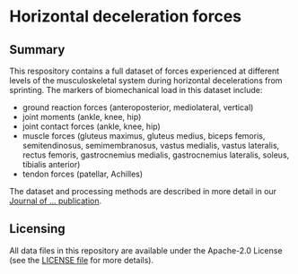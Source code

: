 # Horizontal deceleration forces

## Summary
This respository contains a full dataset of forces experienced at different levels of the musculoskeletal system during horizontal decelerations from sprinting. The markers of biomechanical load in this dataset include:
+ ground reaction forces (anteroposterior, mediolateral, vertical)
+ joint moments (ankle, knee, hip) 
+ joint contact forces (ankle, knee, hip) 
+ muscle forces (gluteus maximus, gluteus medius, biceps femoris, semitendinosus, semimembranosus, vastus medialis, vastus lateralis, rectus femoris, gastrocnemius medialis, gastrocnemius lateralis, soleus, tibialis anterior)
+ tendon forces (patellar, Achilles)

The dataset and processing methods are described in more detail in our [Journal of ... publication](https://). 


## Licensing
All data files in this repository are available under the Apache-2.0 License (see the [LICENSE file]([(https://github.com/JasperVerheul/horizontal-deceleration-forces/blob/main/LICENSE)]) for more details).



